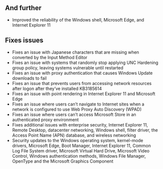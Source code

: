 ## And further
- Improved the reliability of the Windows shell, Microsoft Edge, and Internet Explorer 11

## Fixes issues
- Fixes an issue with Japanese characters that are missing when converted by the Input Method Editor
- Fixes an issue with systems that randomly stop applying UNC Hardening group policy, leaving systems vulnerable until restarted
- Fixes an issue with proxy authentication that causes Windows Update downloads to fail
- Fixes an issue that prevents users from accessing network resources after logon after they’ve installed KB3185614
- Fixes an issue with point rendering in Internet Explorer 11 and Microsoft Edge
- Fixes an issue where users can’t navigate to Internet sites when a network is configured to use Web Proxy Auto Discovery (WPAD)
- Fixes an issue where users can’t access Microsoft Store in an authenticated proxy environment
- Fixes additional issues with enterprise security, Internet Explorer 11, Remote Desktop, datacenter networking, Windows shell, filter driver, the Access Point Name (APN) database, and wireless networking
- Security updates to the Windows operating system, kernel-mode drivers, Microsoft Edge, Boot Manager, Internet Explorer 11, Common Log File System driver, Microsoft Virtual Hard Drive, Microsoft Video Control, Windows authentication methods, Windows File Manager, OpenType and the Microsoft Graphics Component
